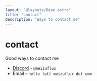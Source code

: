 ```yaml
---
layout: "@layouts/Base.astro"
title: "contact"
description: "Ways to contact me"
---
```

# contact

Good ways to contact me
- [Discord](https://discord.com/users/809587169520910346) - `@meizuflux`
- Email - `hello (at) meizuflux dot com`  